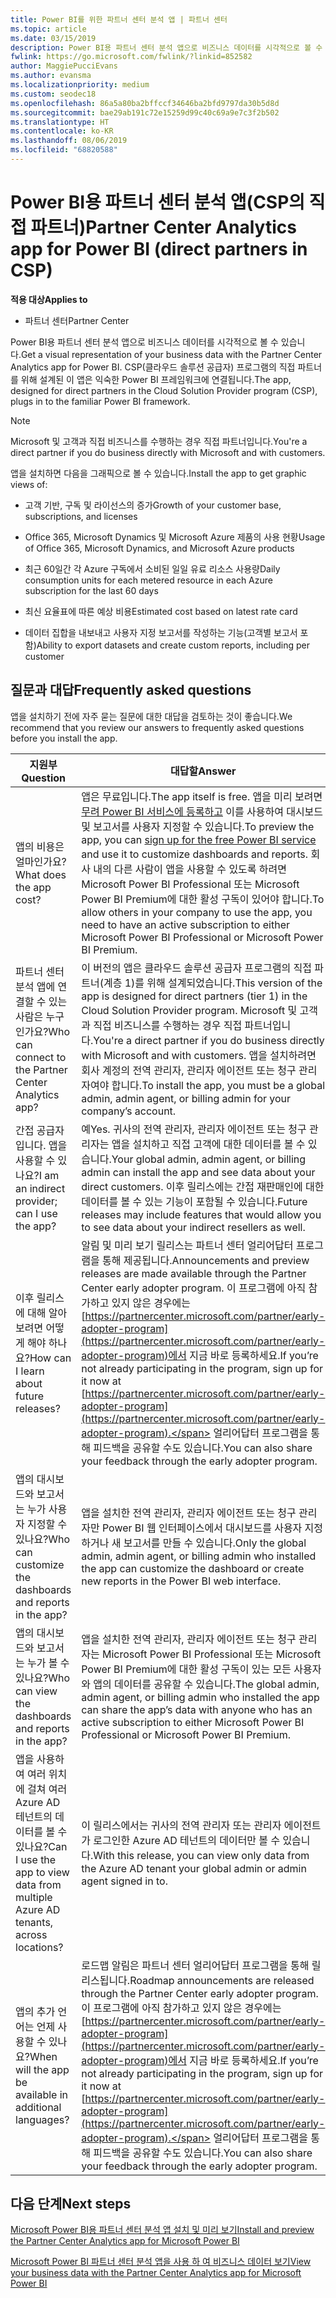 ```yaml
---
title: Power BI를 위한 파트너 센터 분석 앱 | 파트너 센터
ms.topic: article
ms.date: 03/15/2019
description: Power BI용 파트너 센터 분석 앱으로 비즈니스 데이터를 시각적으로 볼 수 있습니다.
fwlink: https://go.microsoft.com/fwlink/?linkid=852582
author: MaggiePucciEvans
ms.author: evansma
ms.localizationpriority: medium
ms.custom: seodec18
ms.openlocfilehash: 86a5a80ba2bffccf34646ba2bfd9797da30b5d8d
ms.sourcegitcommit: bae29ab191c72e15259d99c40c69a9e7c3f2b502
ms.translationtype: HT
ms.contentlocale: ko-KR
ms.lasthandoff: 08/06/2019
ms.locfileid: "68820588"
---
```

# <a name="partner-center-analytics-app-for-power-bi-direct-partners-in-csp"></a><span data-ttu-id="098c5-103">Power BI용 파트너 센터 분석 앱(CSP의 직접 파트너)</span><span class="sxs-lookup"><span data-stu-id="098c5-103">Partner Center Analytics app for Power BI (direct partners in CSP)</span></span>

<span data-ttu-id="098c5-104">**적용 대상**</span><span class="sxs-lookup"><span data-stu-id="098c5-104">**Applies to**</span></span>

- <span data-ttu-id="098c5-105">파트너 센터</span><span class="sxs-lookup"><span data-stu-id="098c5-105">Partner Center</span></span>

<span data-ttu-id="098c5-106">Power BI용 파트너 센터 분석 앱으로 비즈니스 데이터를 시각적으로 볼 수 있습니다.</span><span class="sxs-lookup"><span data-stu-id="098c5-106">Get a visual representation of your business data with the Partner Center Analytics app for Power BI.</span></span> <span data-ttu-id="098c5-107">CSP(클라우드 솔루션 공급자) 프로그램의 직접 파트너를 위해 설계된 이 앱은 익숙한 Power BI 프레임워크에 연결됩니다.</span><span class="sxs-lookup"><span data-stu-id="098c5-107">The app, designed for direct partners in the Cloud Solution Provider program (CSP), plugs in to the familiar Power BI framework.</span></span> 

> [!NOTE]  
> <span data-ttu-id="098c5-108">Microsoft 및 고객과 직접 비즈니스를 수행하는 경우 직접 파트너입니다.</span><span class="sxs-lookup"><span data-stu-id="098c5-108">You're a direct partner if you do business directly with Microsoft and with customers.</span></span> 

<span data-ttu-id="098c5-109">앱을 설치하면 다음을 그래픽으로 볼 수 있습니다.</span><span class="sxs-lookup"><span data-stu-id="098c5-109">Install the app to get graphic views of:</span></span> 

-   <span data-ttu-id="098c5-110">고객 기반, 구독 및 라이선스의 증가</span><span class="sxs-lookup"><span data-stu-id="098c5-110">Growth of your customer base, subscriptions, and licenses</span></span>

-   <span data-ttu-id="098c5-111">Office 365, Microsoft Dynamics 및 Microsoft Azure 제품의 사용 현황</span><span class="sxs-lookup"><span data-stu-id="098c5-111">Usage of Office 365, Microsoft Dynamics, and Microsoft Azure products</span></span>

-   <span data-ttu-id="098c5-112">최근 60일간 각 Azure 구독에서 소비된 일일 유료 리소스 사용량</span><span class="sxs-lookup"><span data-stu-id="098c5-112">Daily consumption units for each metered resource in each Azure subscription for the last 60 days</span></span>

-   <span data-ttu-id="098c5-113">최신 요율표에 따른 예상 비용</span><span class="sxs-lookup"><span data-stu-id="098c5-113">Estimated cost based on latest rate card</span></span>

-   <span data-ttu-id="098c5-114">데이터 집합을 내보내고 사용자 지정 보고서를 작성하는 기능(고객별 보고서 포함)</span><span class="sxs-lookup"><span data-stu-id="098c5-114">Ability to export datasets and create custom reports, including per customer</span></span>

## <a name="frequently-asked-questions"></a><span data-ttu-id="098c5-115">질문과 대답</span><span class="sxs-lookup"><span data-stu-id="098c5-115">Frequently asked questions</span></span>

<span data-ttu-id="098c5-116">앱을 설치하기 전에 자주 묻는 질문에 대한 대답을 검토하는 것이 좋습니다.</span><span class="sxs-lookup"><span data-stu-id="098c5-116">We recommend that you review our answers to frequently asked questions before you install the app.</span></span> 

| <span data-ttu-id="098c5-117">**지원부**</span><span class="sxs-lookup"><span data-stu-id="098c5-117">**Question**</span></span> | <span data-ttu-id="098c5-118">**대답할**</span><span class="sxs-lookup"><span data-stu-id="098c5-118">**Answer**</span></span> |
| --- | ---------- |
| <span data-ttu-id="098c5-119">앱의 비용은 얼마인가요?</span><span class="sxs-lookup"><span data-stu-id="098c5-119">What does the app cost?</span></span> | <span data-ttu-id="098c5-120">앱은 무료입니다.</span><span class="sxs-lookup"><span data-stu-id="098c5-120">The app itself is free.</span></span> <span data-ttu-id="098c5-121">앱을 미리 보려면 [무려 Power BI 서비스에 등록하고](https://go.microsoft.com/fwlink/p/?linkid=845347) 이를 사용하여 대시보드 및 보고서를 사용자 지정할 수 있습니다.</span><span class="sxs-lookup"><span data-stu-id="098c5-121">To preview the app, you can [sign up for the free Power BI service](https://go.microsoft.com/fwlink/p/?linkid=845347) and use it to customize dashboards and reports.</span></span> <span data-ttu-id="098c5-122">회사 내의 다른 사람이 앱을 사용할 수 있도록 하려면 Microsoft Power BI Professional 또는 Microsoft Power BI Premium에 대한 활성 구독이 있어야 합니다.</span><span class="sxs-lookup"><span data-stu-id="098c5-122">To allow others in your company to use the app, you need to have an active subscription to either Microsoft Power BI Professional or Microsoft Power BI Premium.</span></span> |
| <span data-ttu-id="098c5-123">파트너 센터 분석 앱에 연결할 수 있는 사람은 누구인가요?</span><span class="sxs-lookup"><span data-stu-id="098c5-123">Who can connect to the Partner Center Analytics app?</span></span> | <span data-ttu-id="098c5-124">이 버전의 앱은 클라우드 솔루션 공급자 프로그램의 직접 파트너(계층 1)를 위해 설계되었습니다.</span><span class="sxs-lookup"><span data-stu-id="098c5-124">This version of the app is designed for direct partners (tier 1) in the Cloud Solution Provider program.</span></span> <span data-ttu-id="098c5-125">Microsoft 및 고객과 직접 비즈니스를 수행하는 경우 직접 파트너입니다.</span><span class="sxs-lookup"><span data-stu-id="098c5-125">You're a direct partner if you do business directly with Microsoft and with customers.</span></span> <span data-ttu-id="098c5-126">앱을 설치하려면 회사 계정의 전역 관리자, 관리자 에이전트 또는 청구 관리자여야 합니다.</span><span class="sxs-lookup"><span data-stu-id="098c5-126">To install the app, you must be a global admin, admin agent, or billing admin for your company’s account.</span></span> |
| <span data-ttu-id="098c5-127">간접 공급자입니다. 앱을 사용할 수 있나요?</span><span class="sxs-lookup"><span data-stu-id="098c5-127">I am an indirect provider; can I use the app?</span></span> | <span data-ttu-id="098c5-128">예</span><span class="sxs-lookup"><span data-stu-id="098c5-128">Yes.</span></span> <span data-ttu-id="098c5-129">귀사의 전역 관리자, 관리자 에이전트 또는 청구 관리자는 앱을 설치하고 직접 고객에 대한 데이터를 볼 수 있습니다.</span><span class="sxs-lookup"><span data-stu-id="098c5-129">Your global admin, admin agent, or billing admin can install the app and see data about your direct customers.</span></span> <span data-ttu-id="098c5-130">이후 릴리스에는 간접 재판매인에 대한 데이터를 볼 수 있는 기능이 포함될 수 있습니다.</span><span class="sxs-lookup"><span data-stu-id="098c5-130">Future releases may include features that would allow you to see data about your indirect resellers as well.</span></span> |
| <span data-ttu-id="098c5-131">이후 릴리스에 대해 알아보려면 어떻게 해야 하나요?</span><span class="sxs-lookup"><span data-stu-id="098c5-131">How can I learn about future releases?</span></span> | <span data-ttu-id="098c5-132">알림 및 미리 보기 릴리스는 파트너 센터 얼리어답터 프로그램을 통해 제공됩니다.</span><span class="sxs-lookup"><span data-stu-id="098c5-132">Announcements and preview releases are made available through the Partner Center early adopter program.</span></span> <span data-ttu-id="098c5-133">이 프로그램에 아직 참가하고 있지 않은 경우에는 [https://partnercenter.microsoft.com/partner/early-adopter-program](https://partnercenter.microsoft.com/partner/early-adopter-program)에서 지금 바로 등록하세요.</span><span class="sxs-lookup"><span data-stu-id="098c5-133">If you’re not already participating in the program, sign up for it now at [https://partnercenter.microsoft.com/partner/early-adopter-program](https://partnercenter.microsoft.com/partner/early-adopter-program).</span></span> <span data-ttu-id="098c5-134">얼리어답터 프로그램을 통해 피드백을 공유할 수도 있습니다.</span><span class="sxs-lookup"><span data-stu-id="098c5-134">You can also share your feedback through the early adopter program.</span></span> |
| <span data-ttu-id="098c5-135">앱의 대시보드와 보고서는 누가 사용자 지정할 수 있나요?</span><span class="sxs-lookup"><span data-stu-id="098c5-135">Who can customize the dashboards and reports in the app?</span></span> | <span data-ttu-id="098c5-136">앱을 설치한 전역 관리자, 관리자 에이전트 또는 청구 관리자만 Power BI 웹 인터페이스에서 대시보드를 사용자 지정하거나 새 보고서를 만들 수 있습니다.</span><span class="sxs-lookup"><span data-stu-id="098c5-136">Only the global admin, admin agent, or billing admin who installed the app can customize the dashboard or create new reports in the Power BI web interface.</span></span> |
| <span data-ttu-id="098c5-137">앱의 대시보드와 보고서는 누가 볼 수 있나요?</span><span class="sxs-lookup"><span data-stu-id="098c5-137">Who can view the dashboards and reports in the app?</span></span> | <span data-ttu-id="098c5-138">앱을 설치한 전역 관리자, 관리자 에이전트 또는 청구 관리자는 Microsoft Power BI Professional 또는 Microsoft Power BI Premium에 대한 활성 구독이 있는 모든 사용자와 앱의 데이터를 공유할 수 있습니다.</span><span class="sxs-lookup"><span data-stu-id="098c5-138">The global admin, admin agent, or billing admin who installed the app can share the app’s data with anyone who has an active subscription to either Microsoft Power BI Professional or Microsoft Power BI Premium.</span></span> |
| <span data-ttu-id="098c5-139">앱을 사용하여 여러 위치에 걸쳐 여러 Azure AD 테넌트의 데이터를 볼 수 있나요?</span><span class="sxs-lookup"><span data-stu-id="098c5-139">Can I use the app to view data from multiple Azure AD tenants, across locations?</span></span> | <span data-ttu-id="098c5-140">이 릴리스에서는 귀사의 전역 관리자 또는 관리자 에이전트가 로그인한 Azure AD 테넌트의 데이터만 볼 수 있습니다.</span><span class="sxs-lookup"><span data-stu-id="098c5-140">With this release, you can view only data from the Azure AD tenant your global admin or admin agent signed in to.</span></span> | 
| <span data-ttu-id="098c5-141">앱의 추가 언어는 언제 사용할 수 있나요?</span><span class="sxs-lookup"><span data-stu-id="098c5-141">When will the app be available in additional languages?</span></span> | <span data-ttu-id="098c5-142">로드맵 알림은 파트너 센터 얼리어답터 프로그램을 통해 릴리스됩니다.</span><span class="sxs-lookup"><span data-stu-id="098c5-142">Roadmap announcements are released through the Partner Center early adopter program.</span></span> <span data-ttu-id="098c5-143">이 프로그램에 아직 참가하고 있지 않은 경우에는 [https://partnercenter.microsoft.com/partner/early-adopter-program](https://partnercenter.microsoft.com/partner/early-adopter-program)에서 지금 바로 등록하세요.</span><span class="sxs-lookup"><span data-stu-id="098c5-143">If you’re not already participating in the program, sign up for it now at [https://partnercenter.microsoft.com/partner/early-adopter-program](https://partnercenter.microsoft.com/partner/early-adopter-program).</span></span> <span data-ttu-id="098c5-144">얼리어답터 프로그램을 통해 피드백을 공유할 수도 있습니다.</span><span class="sxs-lookup"><span data-stu-id="098c5-144">You can also share your feedback through the early adopter program.</span></span> | 



## <a name="next-steps"></a><span data-ttu-id="098c5-145">다음 단계</span><span class="sxs-lookup"><span data-stu-id="098c5-145">Next steps</span></span>

[<span data-ttu-id="098c5-146">Microsoft Power BI용 파트너 센터 분석 앱 설치 및 미리 보기</span><span class="sxs-lookup"><span data-stu-id="098c5-146">Install and preview the Partner Center Analytics app for Microsoft Power BI</span></span>](power-bi-app-for-direct-partners-install.md)

[<span data-ttu-id="098c5-147">Microsoft Power BI 파트너 센터 분석 앱을 사용 하 여 비즈니스 데이터 보기</span><span class="sxs-lookup"><span data-stu-id="098c5-147">View your business data with the Partner Center Analytics app for Microsoft Power BI</span></span>](power-bi-app-for-direct-partners-use.md)
